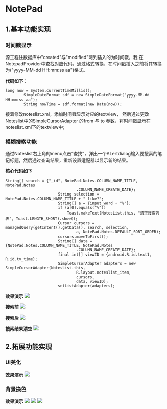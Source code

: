 # NotePad
## 1.基本功能实现
### 时间戳显示
源工程往数据库中"created"与"modified"两列插入的为时间戳，我 在NotepadProvider中查找对应代码，通过格式转换，在时间戳插入之前将其转换为("yyyy-MM-dd HH:mm:ss aa")格式。

**代码如下：**  
```
long now = System.currentTimeMillis();
        SimpleDateFormat sdf = new SimpleDateFormat("yyyy-MM-dd HH:mm:ss aa");
        String nowTime = sdf.format(new Date(now));
```
接着修改noteslist.xml，添加时间戳显示对应的textview，
然后通过更改Noteslist中的SimpleCursorAdapter 的from 与 to 参数，将时间戳显示在noteslist.xml下的textview中;

### 模糊搜索功能
通过Noteslist右上角的menu点击“查找”，弹出一个ALertdialog输入要搜索的笔记标题，然后通过查询结果，重新设置适配器以显示新的结果。

**核心代码如下**
```
String[] search = {"_id", NotePad.Notes.COLUMN_NAME_TITLE, NotePad.Notes
                               .COLUMN_NAME_CREATE_DATE};
                       String selection = NotePad.Notes.COLUMN_NAME_TITLE + " like?";
                       String[] a = {input_word + "%"};
                       if (a[0].equals("%"))
                           Toast.makeText(NotesList.this, "清空搜索列表", Toast.LENGTH_SHORT).show();
                       Cursor cursors = managedQuery(getIntent().getData(), search, selection,
                               a, NotePad.Notes.DEFAULT_SORT_ORDER);
                       cursors.moveToFirst();
                       String[] data = {NotePad.Notes.COLUMN_NAME_TITLE, NotePad.Notes
                               .COLUMN_NAME_CREATE_DATE};
                       final int[] viewID = {android.R.id.text1, R.id.tv_time};
                       SimpleCursorAdapter adapters = new SimpleCursorAdapter(NotesList.this,
                               R.layout.noteslist_item,
                               cursors,                           
                               data, viewID);
                       setListAdapter(adapters);
```

**效果演示**
![](https://github.com/linpeiyou/Labs/blob/master/MyNotePad/image/%E6%A8%A1%E7%B3%8A%E6%9F%A5%E8%AF%A2%EF%BC%9A%20%E8%BE%93%E5%85%A5D.png)

**搜索前**
![](https://github.com/linpeiyou/Labs/blob/master/MyNotePad/image/%E6%A8%A1%E7%B3%8A%E6%9F%A5%E8%AF%A2%EF%BC%9A%E8%BE%93%E5%85%A5%E7%BB%93%E6%9E%9C%E5%89%8D.png)

**搜索后**
![](https://github.com/linpeiyou/Labs/blob/master/MyNotePad/image/%E6%A8%A1%E7%B3%8A%E6%9F%A5%E8%AF%A2%EF%BC%9A%E7%BB%93%E6%9E%9C.png)

**搜索结果清空**
![](https://github.com/linpeiyou/Labs/blob/master/MyNotePad/image/%E6%A8%A1%E7%B3%8A%E6%9F%A5%E8%AF%A2%EF%BC%9A%E6%B8%85%E7%A9%BA%E6%90%9C%E7%B4%A2%E7%BB%93%E6%9E%9C.png)

## 2.拓展功能实现
### UI美化

**效果演示**
![](https://github.com/linpeiyou/Labs/blob/master/MyNotePad/image/UI%E7%BE%8E%E5%8C%96.png)

### 背景换色

**效果演示**
![](https://github.com/linpeiyou/Labs/blob/master/MyNotePad/image/%E8%83%8C%E6%99%AF%E6%8D%A2%E8%89%B2.png)
![](https://github.com/linpeiyou/Labs/blob/master/MyNotePad/image/%E8%83%8C%E6%99%AF%E6%8D%A2%E8%89%B21.png)
![](https://github.com/linpeiyou/Labs/blob/master/MyNotePad/image/%E8%83%8C%E6%99%AF%E6%8D%A2%E8%89%B22.png)